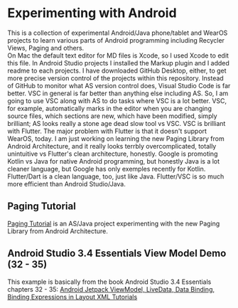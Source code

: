 # Experimenting with Android
This is a collection of experimental Android/Java phone/tablet and WearOS projects to learn various parts of Android programming including Recycler Views, Paging and others.  
On Mac the default text editor for MD files is Xcode, so I used Xcode to edit this file. In Android Studio projects I installed the Markup plugin and I added readme to each projects.
I have downloaded GitHub Desktop, either, to get more precise version control of the projects within this repository.
Instead of GitHub to monitor what AS version control does, Visual Studio Code is far better. VSC in general is far better than anything else including AS. So, I am going to use VSC along with AS to do tasks where VSC is a lot better. VSC, for example, automatically marks in the editor when you are changing source files, which sections are new, which have been modified, simply brilliant; AS looks really a stone age dead slow tool vs VSC. VSC is brilliant with Flutter. The major problem with Flutter is that it doesn't support WearOS, today. I am just working on learning the new  Paging Library from Android Architecture, and it really looks terrbly overcomplicated, totally unintuitive vs Flutter's clean architecture, honestly. Google is promoting Kotlin vs Java for native Android programming, but honestly Java is a lot cleaner language, but Google has only exemples recently for Kotlin. Flutter/Dart is a clean language, too, just like Java.
Flutter/VSC is so much more efficient than Android Studio/Java.

## Paging Tutorial
[Paging Tutorial](https://github.com/nemethmik/ExperimentingWithAndroid/tree/master/PagingTutorial) is an AS/Java project experimenting with the new Paging Library from Android Architecture.

## Android Studio 3.4 Essentials View Model Demo (32 - 35)
This example is basically from the book Android Studio 3.4 Essentials chapters 32 - 35: [Android Jetpack ViewModel, LiveData, Data Binding, Binding Expressions in Layout XML Tutorials](https://github.com/nemethmik/ExperimentingWithAndroid/tree/master/AS34Essentials32ViewModelDemo) 